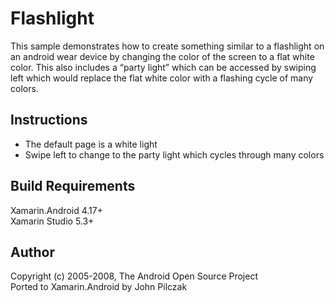 Flashlight
=====
This sample demonstrates how to create something similar to a flashlight on an android wear device by changing the color of the screen to a flat white color. This also includes a “party light” which can be accessed by swiping left which would replace the flat white color with a flashing cycle of many colors.

Instructions
------------
* The default page is a white light
* Swipe left to change to the party light which cycles through many colors

Build Requirements
------------------
Xamarin.Android 4.17+  
Xamarin Studio 5.3+


Author
------
Copyright (c) 2005-2008, The Android Open Source Project  
Ported to Xamarin.Android by John Pilczak
